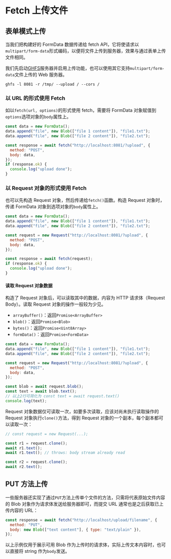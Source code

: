 # Fetch 上传文件

## 表单模式上传

当我们把构建好的 FormData 数据传递给 fetch API，它将使请求以`multipart/form-data`形式编码，以便将文件上传到服务器，效果与通过表单上传文件相同。

我们先启动[GHFS](https://github.com/mjpclab/go-http-file-server)服务器并启用上传功能，也可以使用其它支持`multipart/form-data`文件上传的 Web 服务器。

```shell
ghfs -l 8081 -r /tmp/ --upload / --cors /
```

### 以 URL 的形式使用 Fetch

如以`fetch(url, options)`的形式使用 fetch，需要将 FormData 对象赋值到`options`选项对象的`body`属性上。

```javascript
const data = new FormData();
data.append("file", new Blob(["file 1 content"]), "file1.txt");
data.append("file", new Blob(["file 2 content"]), "file2.txt");

const response = await fetch("http://localhost:8081/?upload", {
  method: "POST",
  body: data,
});
if (response.ok) {
  console.log("upload done");
}
```

### 以 Request 对象的形式使用 Fetch

也可以先构造 Request 对象，然后传递给`fetch()`函数。构造 Request 对象时，传递 FormData 对象到选项对象的`body`属性上。

```javascript
const data = new FormData();
data.append("file", new Blob(["file 1 content"]), "file1.txt");
data.append("file", new Blob(["file 2 content"]), "file2.txt");

const request = new Request("http://localhost:8081/?upload", {
  method: "POST",
  body: data,
});

const response = await fetch(request);
if (response.ok) {
  console.log("upload done");
}
```

#### 读取 Request 对象数据

构造了 Request 对象后，可以读取其中的数据，内容为 HTTP 请求体（Request Body）。读取 Request 对象的操作一般较为少见。

- `arrayBuffer()`：返回`Promise<ArrayBuffer>`
- `blob()`：返回`Promise<Blob>`
- `bytes()`：返回`Promise<Uint8Array>`
- `formData()`：返回`Promise<FormData>`

```javascript
const data = new FormData();
data.append("file", new Blob(["file 1 content"]), "file1.txt");
data.append("file", new Blob(["file 2 content"]), "file2.txt");

const request = new Request("http://localhost:8081/?upload", {
  method: "POST",
  body: data,
});

const blob = await request.blob();
const text = await blob.text();
// 以上2行可简化为 const text = await request.text()
console.log(text);
```

Request 对象数据仅可读取一次，如要多次读取，应该对尚未执行读取操作的 Request 对象执行`clone()`方法，得到 Request 对象的一个副本，每个副本都可以读取一次：

```javascript
// const request = new Request(...);

const r1 = request.clone();
await r1.text();
await r1.text(); // throws: body stream already read

const r2 = request.clone();
await r2.text();
```

## PUT 方法上传

一些服务器还实现了通过`PUT`方法上传单个文件的方法，只需将代表原始文件内容的 Blob 对象作为请求体发送给服务器即可，而提交 URL 通常也是之后获取已上传内容的 URL：

```javascript
const response = await fetch("http://localhost/upload/filename", {
  method: "PUT",
  body: new Blob(["text content"], { type: "text/plain" }),
});
```

以上示例仅用于展示可用 Blob 作为上传时的请求体，实际上传文本内容时，也可以直接将 string 作为`body`发送。

